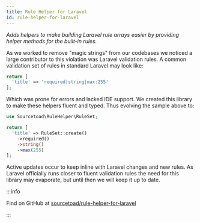 ```yaml
---
title: Rule Helper for Laravel
id: rule-helper-for-laravel
---
```


_Adds helpers to make building Laravel rule arrays easier by providing helper methods for the built-in rules._

As we worked to remove "magic strings" from our codebases we noticed a large contributor to this violation was Laravel validation rules. A common validation set of rules in standard Laravel may look like:

```php
return [
  'title' => 'required|string|max:255'
];
```

Which was prone for errors and lacked IDE support. We created this library to make these helpers fluent and typed. Thus evolving the sample above to:

```php
use Sourcetoad\RuleHelper\RuleSet;

return [
  'title' => RuleSet::create()
    ->required()
    ->string()
    ->max(255)
];
```

Active updates occur to keep inline with Laravel changes and new rules. As Laravel officially runs closer to fluent validation rules the need for this library may evaporate, but until then we will keep it up to date.

:::info

Find on GitHub at [sourcetoad/rule-helper-for-laravel](https://github.com/sourcetoad/rule-helper-for-laravel)

:::